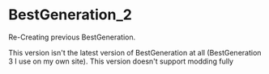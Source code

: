 # BestGeneration_2
Re-Creating previous BestGeneration.

This version isn't the latest version of BestGeneration at all (BestGeneration 3 I use on my own site).
This version doesn't support modding fully
